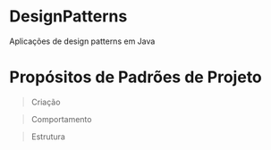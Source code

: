 # DesignPatterns
Aplicações de design patterns em Java

# Propósitos de Padrões de Projeto 
> Criação
  
> Comportamento

> Estrutura
